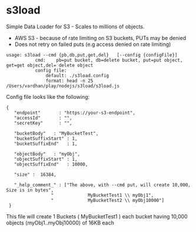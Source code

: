 # s3load
Simple Data Loader for S3 - Scales to millions of objects. 
- AWS S3 - because of rate limiting on S3 buckets, PUTs may be denied 
- Does not retry on failed puts (e.g access denied on rate limiting)


```
usage: s3load --cmd {pb,db,put,get,del}   [--config {configFile}]
           cmd:    pb=put bucket, db=delete bucket, put=put object, get=get object,del= delete object
           config file: 
               default: ./s3load.config
               format: head -n 25 /Users/vardhan/play/nodejs/s3load/s3load.js
```

Config file looks like the following:
```
{
   "endpoint"       : "https://your-s3-endpoint",
   "accessId"       : "",
   "secretKey"      : "",
		
   "bucketBody"   : "MyBucketTest",
   "bucketSuffixStart" : 1,
   "bucketSuffixEnd"   : 1,

   "objectBody"   : "myObj",
   "objectSuffixStart" : 1,
   "objectSuffixEnd"   : 10000,
   
   "size" :  16384,

   "_help_comment_" : ["The above, with --cmd put, will create 10,000, Size is in bytes",
			     "             MyBucketTest1 \\ myObj1",
			     "             MyBucketTest2 \\ myObj10000"]
 }
```
This file will create 
1 Buckets ( MyBucketTest1 ) each bucket having 10,000 objects (myObj1..myObj10000) of 16KB each

